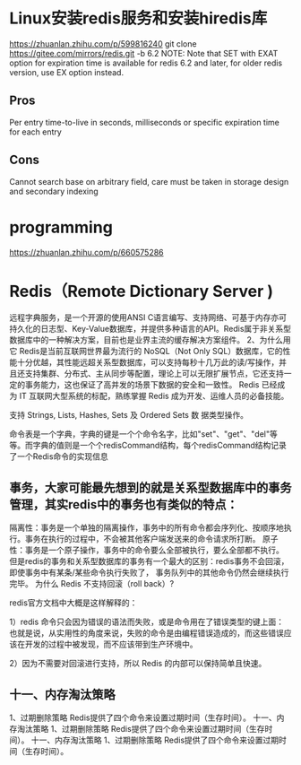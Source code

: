 # Linux安装redis服务和安装hiredis库
https://zhuanlan.zhihu.com/p/599816240 
git clone https://gitee.com/mirrors/redis.git -b 6.2 
NOTE: Note that SET with EXAT option for expiration time is available for redis 6.2 and later, for older redis version, use EX option instead.

## Pros
Per entry time-to-live in seconds, milliseconds or specific expiration time for each entry
## Cons
Cannot search base on arbitrary field, care must be taken in storage design and secondary indexing

# programming
https://zhuanlan.zhihu.com/p/660575286 

# Redis（Remote Dictionary Server )
远程字典服务，是一个开源的使用ANSI C语言编写、支持网络、可基于内存亦可持久化的日志型、Key-Value数据库，并提供多种语言的API。Redis属于非关系型数据库中的一种解决方案，目前也是业界主流的缓存解决方案组件。
2、为什么用它
Redis是当前互联网世界最为流行的 NoSQL（Not Only SQL）数据库，它的性能十分优越，其性能远超关系型数据库，可以支持每秒十几万此的读/写操作，并且还支持集群、分布式、主从同步等配置，理论上可以无限扩展节点，它还支持一定的事务能力，这也保证了高并发的场景下数据的安全和一致性。
Redis 已经成为 IT 互联网大型系统的标配，熟练掌握 Redis 成为开发、运维人员的必备技能。

支持 Strings, Lists, Hashes, Sets 及 Ordered Sets 数 据类型操作。

命令表是一个字典，字典的键是一个个命令名字，比如"set"、"get"、"del"等等。而字典的值则是一个个redisCommand结构，每个redisCommand结构记录了一个Redis命令的实现信息

## 事务，大家可能最先想到的就是关系型数据库中的事务管理，其实redis中的事务也有类似的特点：

隔离性：事务是一个单独的隔离操作，事务中的所有命令都会序列化、按顺序地执行。事务在执行的过程中，不会被其他客户端发送来的命令请求所打断。
原子性：事务是一个原子操作，事务中的命令要么全部被执行，要么全部都不执行。
但是redis的事务和关系型数据库的事务有一个最大的区别：redis事务不会回滚，即使事务中有某条/某些命令执行失败了， 事务队列中的其他命令仍然会继续执行完毕。
为什么 Redis 不支持回滚（roll back）?

redis官方文档中大概是这样解释的：

1）redis 命令只会因为错误的语法而失败，或是命令用在了错误类型的键上面：也就是说，从实用性的角度来说，失败的命令是由编程错误造成的，而这些错误应该在开发的过程中被发现，而不应该带到生产环境中。

2）因为不需要对回滚进行支持，所以 Redis 的内部可以保持简单且快速。
## 十一、内存淘汰策略
1、过期删除策略
Redis提供了四个命令来设置过期时间（生存时间）。
十一、内存淘汰策略
1、过期删除策略
Redis提供了四个命令来设置过期时间（生存时间）。
十一、内存淘汰策略
1、过期删除策略
Redis提供了四个命令来设置过期时间（生存时间）。
